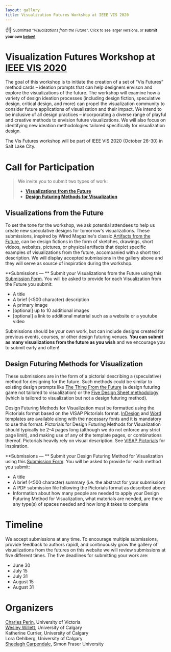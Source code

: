 ```yaml
---
layout: gallery
title: Visualization Futures Workshop at IEEE VIS 2020
---
```


☝️🚀 <small>Submitted *"Visualizations from the Future"*. Click to see larger versions, or **submit your own [below!](#call-for-participation)**</small>

# Visualization Futures Workshop at [IEEE VIS 2020](https://ieeevis.org)

The goal of this workshop is to initiate the creation of a set of “Vis Futures” method cards – ideation prompts that can help designers envison and explore the visualizations of the future. The workshop will examine how a variety of design ideation processes (including design fiction, speculative design, critical design, and more) can propel the visualization community to consider future applications of visualization and their impact. We intend to be inclusive of all design practices – incorporating a diverse range of playful and creative methods to envision future visualizations. We will also focus on identifying new ideation methodologies tailored specifically for visualization design.  

The Vis Futures workshop will be part of IEEE VIS 2020 (October 26-30) in Salt Lake City. 

# Call for Participation

> We invite you to submit two types of work: 
> * **[Visualizations from the Future](#visualizations-from-the-future)** 
> * **[Design Futuring Methods for Visualization](#design-futuring-methods-for-visualization)**

## Visualizations from the Future
To set the tone for the workshop, we ask potential attendees to help us create new speculative designs for tomorrow's visualizations.
These submissions, inspired by Wired Magazine's classic [Artifacts from the Future](https://digitalcortex.net/the-future/wired-found-the-ultimate-collection), can be design fictions in the form of sketches, drawings, short videos, websites, pictures, or physical artifacts that depict specific examples of visualizations from the future, accompanied with a short text description. We will display accepted submissions in the gallery above and they will serve as source of inspiration during the workshop. 

**Submissions — **
Submit your Visualizations from the Future using this [Submission Form](https://forms.gle/mfE4q3c7HqAyJd8B6). You will be asked to provide for each Visualization from the Future you submit:
- A title
- A brief (<500 character) description
- A primary image
- [optional] up to 10 additional images
- [optional] a link to additional material such as a website or a youtube video

Submissions should be your own work, but can include designs created for previous events, courses, or other design futuring venues.
**You can submit as many visualizations from the future as you wish** and we encourage you to submit early and often!

## Design Futuring Methods for Visualization
These submissions are in the form of a pictorial describing a (speculative) method for designing for the future. Such methods could be similar to existing design prompts like [The Thing From the Future](https://situationlab.org/tag/the-thing-from-the-future/) (a design futuring game not tailored to visualization) or the [Five Design Sheet methodology](http://fds.design/) (which is tailored to visualization but not a design futuring method).

Design Futuring Methods for Visualization must be formatted using the Pictorials format based on the VISAP Pictorials format. [InDesign](./assets/templates/pictorials/VisFutures_pictorial_InDesign.zip) and [Word](./assets/templates/pictorials/VisFutures_pictorial_Word.zip) templates are available along with the necessary fonts and it is mandatory to use this format. Pictorials for Design Futuring Methods for Visualization should typically be 2-4 pages long (although we do not enforce any strict page limit), and making use of any of the template pages, or combinations thereof. 
Pictorials heavily rely on visual description. See [VISAP Pictorials](https://visap.net/submission.html#pictorials) for inspiration.

**Submissions — **
Submit your Design Futuring Method for Visualization using this [Submission Form](https://forms.gle/mfE4q3c7HqAyJd8B6). You will be asked to provide for each method you submit:
- A title
- A brief (<500 character) summary (i.e. the abstract for your submission)
- A PDF submission file following the Pictorials format as described above
- Information about how many people are needed to apply your Design Futuring Method for Visualization, what materials are needed, are there any type(s) of spaces needed and how long it takes to complete

# Timeline
We accept submissions at any time. To encourage multiple submissions, provide feedback to authors rapidl, and continuously grow the gallery of visualizations from the futures on this website we will review submissions at five different times. 
The five deadlines for submitting your work are:
- June 30
- July 15
- July 31
- August 15
- August 31

# Organizers
[Charles Perin](http://charlesperin.net/), University of Victoria <br>
[Wesley Willett](http://dataexperience.cpsc.ucalgary.ca/), University of Calgary <br>
Katherine Currier, University of Calgary <br>
Lora Oehlberg, University of Calgary <br>
[Sheelagh Carpendale](http://sheelaghcarpendale.ca/), Simon Fraser University


